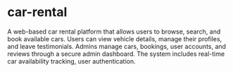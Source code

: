 # car-rental
A web-based car rental platform that allows users to browse, search, and book available cars. Users can view vehicle details, manage their profiles, and leave testimonials. Admins manage cars, bookings, user accounts, and reviews through a secure admin dashboard. The system includes real-time car availability tracking, user authentication.
